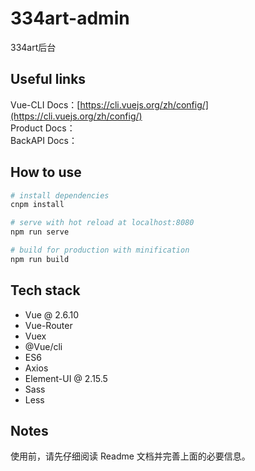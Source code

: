 # 334art-admin

334art后台



## Useful links

Vue-CLI Docs：[https://cli.vuejs.org/zh/config/](https://cli.vuejs.org/zh/config/)  
Product Docs：  
BackAPI Docs：

## How to use

```bash
# install dependencies
cnpm install

# serve with hot reload at localhost:8080
npm run serve

# build for production with minification
npm run build

```

## Tech stack

- Vue @ 2.6.10
- Vue-Router
- Vuex
- @Vue/cli
- ES6
- Axios
- Element-UI @ 2.15.5
- Sass
- Less

## Notes

使用前，请先仔细阅读 Readme 文档并完善上面的必要信息。

